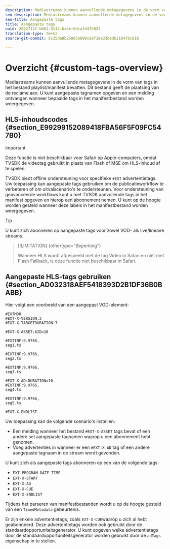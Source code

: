 ```yaml
---
description: Mediastreams kunnen aanvullende metagegevens in de vorm van tags in het bestand playlist/manifest bevatten. Dit bestand geeft de plaatsing van de reclame aan. U kunt aangepaste tagnamen opgeven en een melding ontvangen wanneer bepaalde tags in het manifestbestand worden weergegeven.
seo-description: Mediastreams kunnen aanvullende metagegevens in de vorm van tags in het bestand playlist/manifest bevatten. Dit bestand geeft de plaatsing van de reclame aan. U kunt aangepaste tagnamen opgeven en een melding ontvangen wanneer bepaalde tags in het manifestbestand worden weergegeven.
seo-title: Aangepaste tags
title: Aangepaste tags
uuid: 2892712f-bb01-4112-baee-6dcafd4fb923
translation-type: tm+mt
source-git-commit: bc35da8b258056809ceaf18e33bed631047bc81b

---
```



# Overzicht {#custom-tags-overview}

Mediastreams kunnen aanvullende metagegevens in de vorm van tags in het bestand playlist/manifest bevatten. Dit bestand geeft de plaatsing van de reclame aan. U kunt aangepaste tagnamen opgeven en een melding ontvangen wanneer bepaalde tags in het manifestbestand worden weergegeven.

## HLS-inhoudscodes {#section_E99299152089418FBA56F5F09FC547B0}

>[!IMPORTANT]
>
>Deze functie is niet beschikbaar voor Safari op Apple-computers, omdat TVSDK de videotag gebruikt in plaats van Flash of MSE om HLS-inhoud af te spelen.

TVSDK biedt offline ondersteuning voor specifieke `#EXT` advertentietags. Uw toepassing kan aangepaste tags gebruiken om de publicatieworkflow te verbeteren of om uitvalscenario&#39;s te ondersteunen. Voor ondersteuning van geavanceerde workflows kunt u met TVSDK aanvullende tags in het manifest opgeven en hierop een abonnement nemen. U kunt op de hoogte worden gesteld wanneer deze labels in het manifestbestand worden weergegeven.

>[!TIP]
>
>U kunt zich abonneren op aangepaste tags voor zowel VOD- als live/lineaire streams.

>[!LIMITATION] {othertype=&quot;Beperking&quot;}
>
>Wanneer HLS wordt afgespeeld met de tag Video in Safari en niet met Flash Fallback, is deze functie niet beschikbaar in Safari.

## Aangepaste HLS-tags gebruiken {#section_AD032318AEF5418393D2B1DF36B0BABB}

Hier volgt een voorbeeld van een aangepast VOD-element:

```
#EXTM3U
#EXT-X-VERSION:3
#EXT-X-TARGETDURATION:7
 
#EXT-X-ASSET:AID=10
 
#EXTINF:9.9766,
seg1.ts
 
#EXTINF:9.9766,
seg2.ts
 
#EXTINF:9.9766,
seg3.ts
 
#EXT-X-AD:DURATION=10
#EXTINF:9.9766,
seg4.ts
 
#EXTINF:9.9766,
seg5.ts
 
#EXT-X-ENDLIST
```

Uw toepassing kan de volgende scenario&#39;s instellen:

* Een melding wanneer het bestand `#EXT-X-ASSET` tags bevat of een andere set aangepaste tagnamen waarop u een abonnement hebt genomen.
* Voeg advertenties in wanneer er een `#EXT-X-AD` tag of een andere aangepaste tagnaam in de stream wordt gevonden.

U kunt zich als aangepaste tags abonneren op een van de volgende tags:

* `EXT-PROGRAM-DATE-TIME`
* `EXT-X-START`
* `EXT-X-AD`
* `EXT-X-CUE`
* `EXT-X-ENDLIST`

Tijdens het parseren van manifestbestanden wordt u op de hoogte gesteld van een `TimedMetadata` gebeurtenis.

Er zijn enkele advertentietags, zoals `EXT-X-CUE`waarop u zich al hebt geabonneerd. Deze advertentietags worden ook gebruikt door de standaardopportuniteitsgenerator. U kunt opgeven welke advertentietags door de standaardopportuniteitsgenerator worden gebruikt door de `adTags` eigenschap in te stellen.